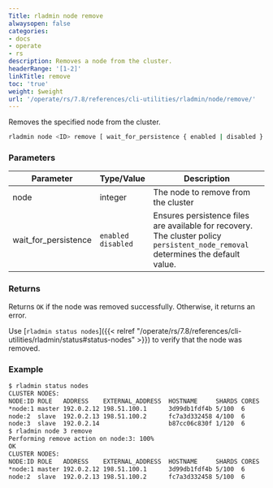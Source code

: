 ```yaml
---
Title: rladmin node remove
alwaysopen: false
categories:
- docs
- operate
- rs
description: Removes a node from the cluster.
headerRange: '[1-2]'
linkTitle: remove
toc: 'true'
weight: $weight
url: '/operate/rs/7.8/references/cli-utilities/rladmin/node/remove/'
---
```


Removes the specified node from the cluster.

```sh
rladmin node <ID> remove [ wait_for_persistence { enabled | disabled } ]
```

### Parameters

| Parameter             | Type/Value                     | Description                                                 |
|-----------------------|--------------------------------|-------------------------------------------------------------|
| node                  | integer                        | The node to remove from the cluster                    |
| wait_for_persistence  | `enabled`<br />`disabled`      | Ensures persistence files are available for recovery. The cluster policy `persistent_node_removal` determines the default value. |

### Returns

Returns `OK` if the node was removed successfully. Otherwise, it returns an error.

Use [`rladmin status nodes`]({{< relref "/operate/rs/7.8/references/cli-utilities/rladmin/status#status-nodes" >}}) to verify that the node was removed.

### Example

```sh
$ rladmin status nodes
CLUSTER NODES:
NODE:ID ROLE   ADDRESS    EXTERNAL_ADDRESS  HOSTNAME     SHARDS CORES       FREE_RAM         PROVISIONAL_RAM  VERSION   STATUS
*node:1 master 192.0.2.12 198.51.100.1      3d99db1fdf4b 5/100  6           14.26GB/19.54GB  10.67GB/16.02GB  6.2.12-37 OK    
node:2  slave  192.0.2.13 198.51.100.2      fc7a3d332458 4/100  6           14.26GB/19.54GB  10.71GB/16.02GB  6.2.12-37 OK    
node:3  slave  192.0.2.14                   b87cc06c830f 1/120  6           14.26GB/19.54GB  10.7GB/16.02GB   6.2.12-37 OK    
$ rladmin node 3 remove
Performing remove action on node:3: 100%
OK
CLUSTER NODES:
NODE:ID ROLE   ADDRESS    EXTERNAL_ADDRESS  HOSTNAME     SHARDS CORES       FREE_RAM         PROVISIONAL_RAM  VERSION   STATUS
*node:1 master 192.0.2.12 198.51.100.1      3d99db1fdf4b 5/100  6           14.34GB/19.54GB  10.74GB/16.02GB  6.2.12-37 OK    
node:2  slave  192.0.2.13 198.51.100.2      fc7a3d332458 5/100  6           14.34GB/19.54GB  10.74GB/16.02GB  6.2.12-37 OK
```
